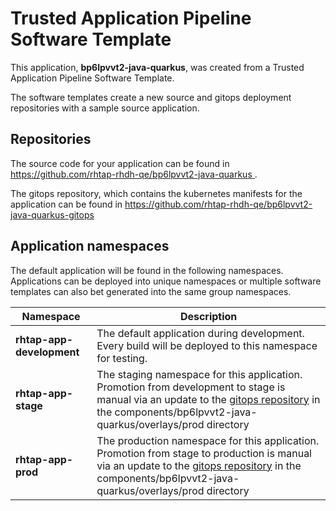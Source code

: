 # Trusted Application Pipeline Software Template

This application, **bp6lpvvt2-java-quarkus**, was created from a Trusted Application Pipeline Software Template.

The software templates create a new source and gitops deployment repositories with a sample source application. 

## Repositories

The source code for your application can be found in [https://github.com/rhtap-rhdh-qe/bp6lpvvt2-java-quarkus ](https://github.com/rhtap-rhdh-qe/bp6lpvvt2-java-quarkus ).
 
The gitops repository, which contains the kubernetes manifests for the application can be found in 
[https://github.com/rhtap-rhdh-qe/bp6lpvvt2-java-quarkus-gitops ](https://github.com/rhtap-rhdh-qe/bp6lpvvt2-java-quarkus-gitops ) 

## Application namespaces 

The default application will be found in the following namespaces. Applications can be deployed into unique namespaces or multiple software templates can also bet generated into the same group namespaces.  

|  Namespace   |  Description   |  
| -------- | -------- |   
| **rhtap-app-development** | The default application during development. Every build will be deployed to this namespace for testing. | 
| **rhtap-app-stage** | The staging namespace for this application. Promotion from development to stage is manual via an update to the [gitops repository](https://github.com/rhtap-rhdh-qe/bp6lpvvt2-java-quarkus-gitops ) in the components/bp6lpvvt2-java-quarkus/overlays/prod directory |  
| **rhtap-app-prod** | The production namespace for this application. Promotion from stage to production is manual via an update to the [gitops repository](https://github.com/rhtap-rhdh-qe/bp6lpvvt2-java-quarkus-gitops ) in the components/bp6lpvvt2-java-quarkus/overlays/prod directory | 